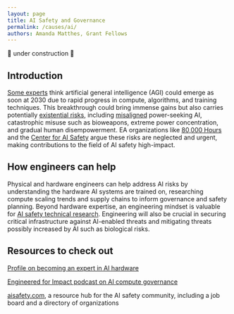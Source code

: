 ```yaml
---
layout: page
title: AI Safety and Governance
permalink: /causes/ai/
authors: Amanda Matthes, Grant Fellows
---
```


🚧 under construction 🚧

## Introduction

[Some experts](https://bluedot.org/blog/agi-timelines) think artificial general intelligence (AGI) could emerge as soon at 2030 due to rapid progress in compute, algorithms, and training techniques. This breakthrough could bring immense gains but also carries potentially [existential risks](https://80000hours.org/agi/#agi-could-bring-huge-benefits-but-poses-incredibly-serious-risks), including [misaligned](https://en.wikipedia.org/wiki/AI_alignment) power-seeking AI, catastrophic misuse such as bioweapons, extreme power concentration, and gradual human disempowerment. EA organizations like [80,000 Hours](https://80000hours.org/agi/) and the [Center for AI Safety](https://safe.ai/) argue these risks are neglected and urgent, making contributions to the field of AI safety high-impact.

## How engineers can help
Physical and hardware engineers can help address AI risks by understanding the hardware AI systems are trained on, researching compute scaling trends and supply chains to inform governance and safety planning. Beyond hardware expertise, an engineering mindset is valuable for [AI safety technical research](https://80000hours.org/career-reviews/ai-safety-researcher/). Engineering will also be crucial in securing critical infrastructure against AI-enabled threats and mitigating threats possibly increased by AI such as biological risks.

## Resources to check out

[Profile on becoming an expert in AI hardware](https://80000hours.org/career-reviews/become-an-expert-in-ai-hardware/)

[Engineered for Impact podcast on AI compute governance](https://www.youtube.com/watch?v=yK5odT1jz-U)

[aisafety.com](https://www.aisafety.com/), a resource hub for the AI safety community, including a job board and a directory of organizations

